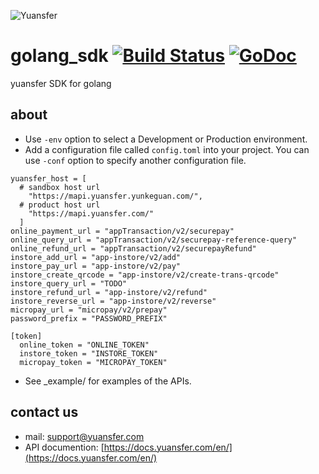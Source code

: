 
![Yuansfer](http://oss.yuansfer.com/log_20190410.png?x-oss-process=image/resize,l_300)

# golang_sdk [![Build Status](https://travis-ci.org/yuansfer/golang_sdk.svg?branch=master)](https://travis-ci.org/yuansfer/golang_sdk) [![GoDoc](https://godoc.org/github.com/yuansfer/golang_sdk?status.svg)](https://godoc.org/github.com/yuansfer/golang_sdk)
yuansfer SDK for golang 

## about
- Use `-env` option to select a Development or Production environment.
- Add a configuration file called `config.toml` into your project. You can use `-conf` option to specify another configuration file.

```
yuansfer_host = [
  # sandbox host url
    "https://mapi.yuansfer.yunkeguan.com/",
  # product host url
    "https://mapi.yuansfer.com/"
  ]
online_payment_url = "appTransaction/v2/securepay"
online_query_url = "appTransaction/v2/securepay-reference-query"
online_refund_url = "appTransaction/v2/securepayRefund"
instore_add_url = "app-instore/v2/add"
instore_pay_url = "app-instore/v2/pay"
instore_create_qrcode = "app-instore/v2/create-trans-qrcode"
instore_query_url = "TODO"
instore_refund_url = "app-instore/v2/refund"
instore_reverse_url = "app-instore/v2/reverse"
micropay_url = "micropay/v2/prepay"
password_prefix = "PASSWORD_PREFIX"

[token]
  online_token = "ONLINE_TOKEN"
  instore_token = "INSTORE_TOKEN"
  micropay_token = "MICROPAY_TOKEN"
```

- See _example/ for examples of the APIs.

## contact us
- mail: support@yuansfer.com
- API documention: [https://docs.yuansfer.com/en/](https://docs.yuansfer.com/en/)
